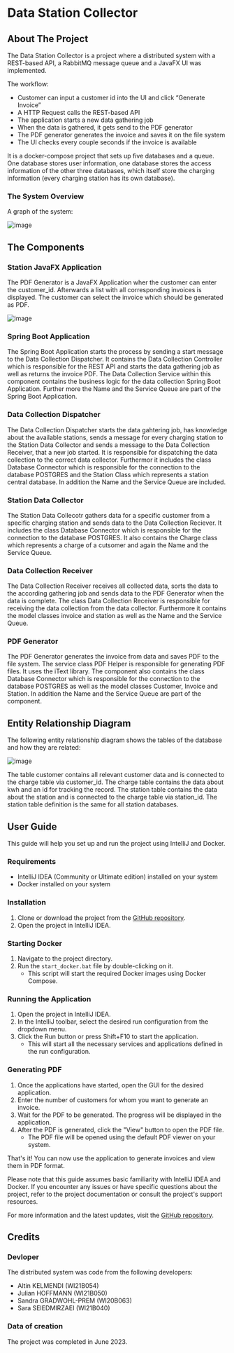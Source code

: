# Data Station Collector


## About The Project

The Data Station Collector is a project where a distributed system with a REST-based API, a RabbitMQ message queue and a JavaFX UI was implemented.

The workflow:
* Customer can input a customer id into the UI and click “Generate Invoice”
* A HTTP Request calls the REST-based API
* The application starts a new data gathering job
* When the data is gathered, it gets send to the PDF generator
* The PDF generator generates the invoice and saves it on the file system
* The UI checks every couple seconds if the invoice is available

It is a docker-compose project that sets up five databases and a queue. One database stores user information, one database stores the access information of the other three databases, which itself store the charging information (every charging station has its own database). 

### The System Overview

A graph of the system:

![image](https://github.com/altink7/Station_DISYS_Project/assets/84073745/990028b7-0399-4cd3-a27e-a200808423de)


## The Components

### Station JavaFX Application

The PDF Generator is a JavaFX Application wher the customer can enter the customer_id. Afterwards a list with all corresponding invoices is displayed. The customer can select the invoice which should be generated as PDF.

![image](https://github.com/altink7/Station_DISYS_Project/assets/84073745/9ef99749-3732-4c94-939e-9aed938a2ecb)

### Spring Boot Application

The Spring Boot Application starts the process by sending a start message to the Data Collection Dispatcher. It contains the Data Collection Controller which is responsible for the REST API and starts the data gathering job as well as returns the invoice PDF. The Data Collection Service within this component contains the business logic for the data collection Spring Boot Application. Further more the Name and the Service Queue are part of the Spring Boot Application.

### Data Collection Dispatcher

The Data Collection Dispatcher starts the data gahtering job, has knowledge about the available stations, sends a message for every charging station to the Station Data Collector and sends a message to the Data Collection Receiver, that a new job started. It is responsible for dispatching the data collection to the correct data collector. Furthermor it includes the class Database Connector which is responsible for the connection to the database POSTGRES and the Station Class which represents a station central database. In addition the Name and the Service Queue are included.

### Station Data Collector

The Station Data Collecotr gathers data for a specific customer from a specific charging station and sends data to the Data Collection Reciever. It includes the class Database Connector which is responsible for the connection to the database POSTGRES. It also contains the Charge class which represents a charge of a cutsomer and again the Name and the Service Queue.

### Data Collection Receiver

The Data Collection Receiver receives all collected data, sorts the data to the according gathering job and sends data to the PDF Generator when the data is complete. The class Data Collection Receiver is responsible for receiving the data collection from the data collector. Furthermore it contains the model classes invoice and station as well as the Name and the Service Queue.

### PDF Generator

The PDF Generator generates the invoice from data and saves PDF to the file system. The service class PDF Helper is responsible for generating PDF files. It uses the iText library. The component also contains the class Database Connector which is responsible for the connection to the database POSTGRES as well as the model classes Customer, Invoice and Station. In addition the Name and the Service Queue are part of the component.


## Entity Relationship Diagram

The following entity relationship diagram shows the tables of the database and how they are related:

![image](https://github.com/altink7/Station_DISYS_Project/assets/84073745/6b2cdaf6-f04d-4fc7-a0d0-d316b115f325)

The table customer contains all relevant customer data and is connected to the charge table via customer_id. The charge table contains the data about kwh and an id for tracking the record. The station table contains the data about the station and is connected to the charge table via station_id. The station table definition is the same for all station databases.


## User Guide

This guide will help you set up and run the project using IntelliJ and Docker.

### Requirements

- IntelliJ IDEA (Community or Ultimate edition) installed on your system
- Docker installed on your system

### Installation

1. Clone or download the project from the [GitHub repository](https://github.com/altink7/Station_DISYS_Project.git).
2. Open the project in IntelliJ IDEA.

### Starting Docker

1. Navigate to the project directory.
2. Run the `start_docker.bat` file by double-clicking on it.
   - This script will start the required Docker images using Docker Compose.

### Running the Application

1. Open the project in IntelliJ IDEA.
2. In the IntelliJ toolbar, select the desired run configuration from the dropdown menu.
3. Click the Run button or press Shift+F10 to start the application.
   - This will start all the necessary services and applications defined in the run configuration.

### Generating PDF

1. Once the applications have started, open the GUI for the desired application.
2. Enter the number of customers for whom you want to generate an invoice.
3. Wait for the PDF to be generated. The progress will be displayed in the application.
4. After the PDF is generated, click the "View" button to open the PDF file.
   - The PDF file will be opened using the default PDF viewer on your system.

That's it! You can now use the application to generate invoices and view them in PDF format.

Please note that this guide assumes basic familiarity with IntelliJ IDEA and Docker. If you encounter any issues or have specific questions about the project, refer to the project documentation or consult the project's support resources.

For more information and the latest updates, visit the [GitHub repository](https://github.com/altink7/Station_DISYS_Project.git).

## Credits

### Devloper

The distributed system was code from the following developers:
- Altin KELMENDI (WI21B054)
- Julian HOFFMANN (WI21B050)
- Sandra GRADWOHL-PREM (WI20B063)
- Sara SEIEDMIRZAEI (WI21B040)

### Data of creation

The project was completed in June 2023.

